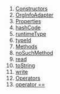 1.  [Constructors](models_organization_org_info/OrgInfoAdapter-class.html#constructors)
2.  [OrgInfoAdapter](models_organization_org_info/OrgInfoAdapter/OrgInfoAdapter.html)
3.  [Properties](models_organization_org_info/OrgInfoAdapter-class.html#instance-properties)
4.  [hashCode](models_organization_org_info/OrgInfoAdapter/hashCode.html)
5.  [runtimeType](https://api.flutter.dev/flutter/dart-core/Object/runtimeType.html)
6.  [typeId](models_organization_org_info/OrgInfoAdapter/typeId.html)
7.  [Methods](models_organization_org_info/OrgInfoAdapter-class.html#instance-methods)
8.  [noSuchMethod](https://api.flutter.dev/flutter/dart-core/Object/noSuchMethod.html)
9.  [read](models_organization_org_info/OrgInfoAdapter/read.html)
10. [toString](https://api.flutter.dev/flutter/dart-core/Object/toString.html)
11. [write](models_organization_org_info/OrgInfoAdapter/write.html)
12. [Operators](models_organization_org_info/OrgInfoAdapter-class.html#operators)
13. [operator
    ==](models_organization_org_info/OrgInfoAdapter/operator_equals.html)
